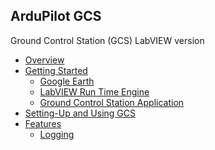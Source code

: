## ArduPilot GCS ##
Ground Control Station (GCS)
LabVIEW version

  * [Overview](Overview.md)
  * [Getting Started](GettingStarted.md)
    * [Google Earth](GoogleEarth.md)
    * [LabVIEW Run Time Engine](LabVIEWrt.md)
    * [Ground Control Station Application](GCSapp.md)
  * [Setting-Up and Using GCS](GCS.md)
  * [Features](GCSfeatures.md)
    * [Logging](Logging.md)